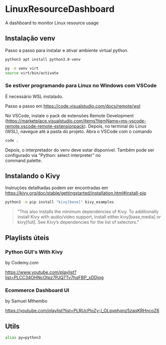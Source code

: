 # LinuxResourceDashboard
 A dashboard to monitor Linux resource usage

## Instalação venv
Passo a passo para instalar e ativar ambiente virtual python.
```bash
python3 apt install python3.8-venv

py -m venv virt
source virt/bin/activate
```

### Se estiver programando para Linux no Windows com VSCode
É necessário WSL instalado.

Passo a passo em https://code.visualstudio.com/docs/remote/wsl

No VSCode, instale o pack de extensões Remote Development (https://marketplace.visualstudio.com/items?itemName=ms-vscode-remote.vscode-remote-extensionpack). Depois, no terminal do Linux (WSL), navegue até a pasta do projeto. Abra o VSCode com o comando 
```bash
code .
```
Depois, o interpretador do venv deve estar disponível. Também pode ser configurado via "Python: select interpreter" no  
command palette.

## Instalando o Kivy
Instruções detalhadas podem ser encontradas em https://kivy.org/doc/stable/gettingstarted/installation.html#install-pip

```bash
python3 -m pip install "kivy[base]" kivy_examples
```
>"This also installs the minimum dependencies of Kivy. To additionally install Kivy with audio/video support, install either kivy[base,media] or kivy[full]. See Kivy’s dependencies for the list of selectors."

## Playlists úteis
### Python GUI's With Kivy
by Codemy.com

https://www.youtube.com/playlist?list=PLCC34OHNcOtpz7PJQ7Tv7hqFBP_xDDjqg

### Ecommerce Dashboard UI
by Samuel Mthembo

https://youtube.com/playlist?list=PLRUcPloZy-I_OLpvphqnz5zaqKRHncoZ6


## Utils
```bash
alias py=python3
```